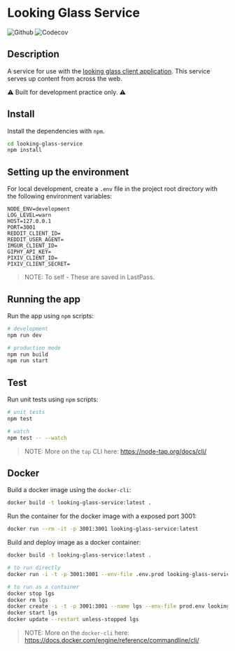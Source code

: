 # Looking Glass Service

![Github](https://github.com/Reptarsrage/looking-glass-service/workflows/CI/badge.svg)
![Codecov](https://codecov.io/gh/Reptarsrage/looking-glass-service/branch/main/graph/badge.svg?token=Zs6t1fbmJ6)

## Description

A service for use with the [looking glass client application](https://github.com/Reptarsrage/looking-glass). This service serves up content from across the web.

⚠ Built for development practice only. ⚠

## Install

Install the dependencies with `npm`.

```bash
cd looking-glass-service
npm install
```

## Setting up the environment

For local development, create a `.env` file in the project root directory with the following environment variables:

```
NODE_ENV=development
LOG_LEVEL=warn
HOST=127.0.0.1
PORT=3001
REDDIT_CLIENT_ID=
REDDIT_USER_AGENT=
IMGUR_CLIENT_ID=
GIPHY_API_KEY=
PIXIV_CLIENT_ID=
PIXIV_CLIENT_SECRET=
```

> NOTE: To self - These are saved in LastPass.

## Running the app

Run the app using `npm` scripts:

```bash
# development
npm run dev

# production mode
npm run build
npm run start
```

## Test

Run unit tests using `npm` scripts:

```bash
# unit tests
npm test

# watch
npm test -- --watch
```

> NOTE: More on the `tap` CLI here: https://node-tap.org/docs/cli/

## Docker

Build a docker image using the `docker-cli`:

```bash
docker build -t looking-glass-service:latest .
```

Run the container for the docker image with a exposed port 3001:

```bash
docker run --rm -it -p 3001:3001 looking-glass-service:latest
```

Build and deploy image as a docker container:

```bash
docker build -t looking-glass-service:latest .

# to run directly
docker run -i -t -p 3001:3001 --env-file .env.prod looking-glass-service:latest

# to run as a container
docker stop lgs
docker rm lgs
docker create -i -t -p 3001:3001 --name lgs --env-file prod.env looking-glass-service
docker start lgs
docker update --restart unless-stopped lgs
```

> NOTE: More on the `docker-cli` here: https://docs.docker.com/engine/reference/commandline/cli/
